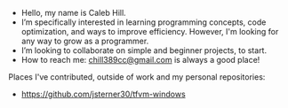 - Hello, my name is Caleb Hill.
- I’m specifically interested in learning programming concepts, code optimization, and ways to improve efficiency. However, I'm looking for any way to grow as a programmer. 
- I’m looking to collaborate on simple and beginner projects, to start. 
- How to reach me: chill389cc@gmail.com is always a good place!
<!---- <a href="https://github.com/chill389cc/chill389cc/blob/main/R%C3%A9sum%C3%A9.pdf">Resume</a>--->
<!---
chill389cc/chill389cc is a ✨ special ✨ repository because its `README.md` (this file) appears on your GitHub profile.
You can click the Preview link to take a look at your changes.
--->

Places I've contributed, outside of work and my personal repositories:
- https://github.com/jsterner30/tfvm-windows
